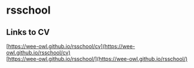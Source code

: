 # rsschool  
## Links to CV  
[https://wee-owl.github.io/rsschool/cv](https://wee-owl.github.io/rsschool/cv)  
[https://wee-owl.github.io/rsschool/](https://wee-owl.github.io/rsschool/)  
